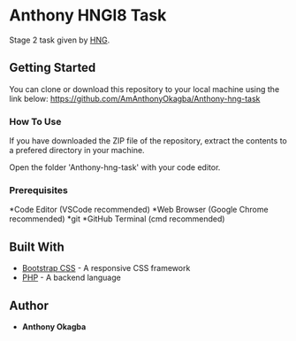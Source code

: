 # Anthony HNGI8 Task

Stage 2 task given by [HNG](https://internship.zuri.team/).

## Getting Started

You can clone or download this repository to your local machine using the link below:
<https://github.com/AmAnthonyOkagba/Anthony-hng-task>

### How To Use

If you have downloaded the ZIP file of the repository, extract the contents to a prefered directory in your machine.

Open the folder 'Anthony-hng-task' with your code editor.

### Prerequisites

*Code Editor (VSCode recommended)
*Web Browser (Google Chrome recommended)
*git
*GitHub Terminal (cmd recommended)

## Built With

* [Bootstrap CSS](https://getbootstrap.com/) - A responsive CSS framework
* [PHP](https://www.php.net/) - A backend language

## Author

* **Anthony Okagba** 
